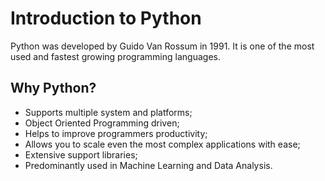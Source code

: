 # Introduction to Python
Python was developed by Guido Van Rossum
in 1991. It is one of the most used and 
fastest growing programming languages. 

## Why Python?
* Supports multiple system and platforms; 
* Object Oriented Programming  driven;
* Helps to improve programmers productivity; 
* Allows you to scale even the most complex applications with ease;
* Extensive support libraries;
* Predominantly used in Machine Learning and Data Analysis.


 